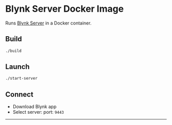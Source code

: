 # Blynk Server Docker Image

Runs [Blynk Server] in a Docker container.

## Build
```bash
./build
```

## Launch
```bash
./start-server
```

## Connect
- Download Blynk app
- Select server: <IP address of pi> port: `9443`

---

[Blynk Server]: https://github.com/blynkkk/blynk-server

